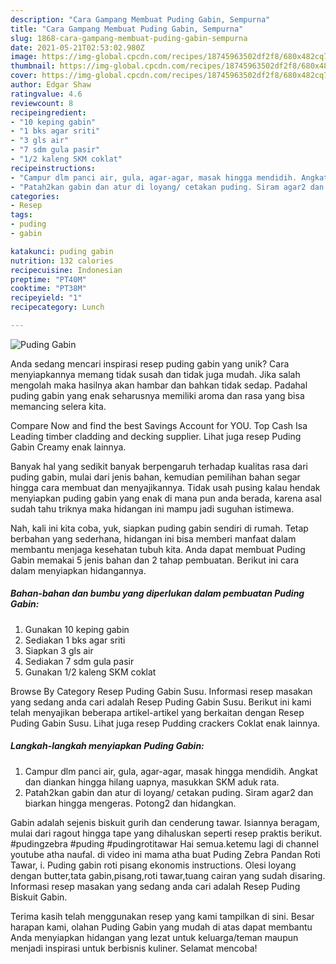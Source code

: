 ```yaml
---
description: "Cara Gampang Membuat Puding Gabin, Sempurna"
title: "Cara Gampang Membuat Puding Gabin, Sempurna"
slug: 1868-cara-gampang-membuat-puding-gabin-sempurna
date: 2021-05-21T02:53:02.980Z
image: https://img-global.cpcdn.com/recipes/18745963502df2f8/680x482cq70/puding-gabin-foto-resep-utama.jpg
thumbnail: https://img-global.cpcdn.com/recipes/18745963502df2f8/680x482cq70/puding-gabin-foto-resep-utama.jpg
cover: https://img-global.cpcdn.com/recipes/18745963502df2f8/680x482cq70/puding-gabin-foto-resep-utama.jpg
author: Edgar Shaw
ratingvalue: 4.6
reviewcount: 8
recipeingredient:
- "10 keping gabin"
- "1 bks agar sriti"
- "3 gls air"
- "7 sdm gula pasir"
- "1/2 kaleng SKM coklat"
recipeinstructions:
- "Campur dlm panci air, gula, agar-agar, masak hingga mendidih. Angkat dan diankan hingga hilang uapnya, masukkan SKM aduk rata."
- "Patah2kan gabin dan atur di loyang/ cetakan puding. Siram agar2 dan biarkan hingga mengeras. Potong2 dan hidangkan."
categories:
- Resep
tags:
- puding
- gabin

katakunci: puding gabin 
nutrition: 132 calories
recipecuisine: Indonesian
preptime: "PT40M"
cooktime: "PT38M"
recipeyield: "1"
recipecategory: Lunch

---
```



![Puding Gabin](https://img-global.cpcdn.com/recipes/18745963502df2f8/680x482cq70/puding-gabin-foto-resep-utama.jpg)

Anda sedang mencari inspirasi resep puding gabin yang unik? Cara menyiapkannya memang tidak susah dan tidak juga mudah. Jika salah mengolah maka hasilnya akan hambar dan bahkan tidak sedap. Padahal puding gabin yang enak seharusnya memiliki aroma dan rasa yang bisa memancing selera kita.

Compare Now and find the best Savings Account for YOU. Top Cash Isa Leading timber cladding and decking supplier. Lihat juga resep Puding Gabin Creamy enak lainnya.

Banyak hal yang sedikit banyak berpengaruh terhadap kualitas rasa dari puding gabin, mulai dari jenis bahan, kemudian pemilihan bahan segar hingga cara membuat dan menyajikannya. Tidak usah pusing kalau hendak menyiapkan puding gabin yang enak di mana pun anda berada, karena asal sudah tahu triknya maka hidangan ini mampu jadi suguhan istimewa.


Nah, kali ini kita coba, yuk, siapkan puding gabin sendiri di rumah. Tetap berbahan yang sederhana, hidangan ini bisa memberi manfaat dalam membantu menjaga kesehatan tubuh kita. Anda dapat membuat Puding Gabin memakai 5 jenis bahan dan 2 tahap pembuatan. Berikut ini cara dalam menyiapkan hidangannya.

<!--inarticleads1-->

##### Bahan-bahan dan bumbu yang diperlukan dalam pembuatan Puding Gabin:

1. Gunakan 10 keping gabin
1. Sediakan 1 bks agar sriti
1. Siapkan 3 gls air
1. Sediakan 7 sdm gula pasir
1. Gunakan 1/2 kaleng SKM coklat


Browse By Category Resep Puding Gabin Susu. Informasi resep masakan yang sedang anda cari adalah Resep Puding Gabin Susu. Berikut ini kami telah menyajikan beberapa artikel-artikel yang berkaitan dengan Resep Puding Gabin Susu. Lihat juga resep Pudding crackers Coklat enak lainnya. 

<!--inarticleads2-->

##### Langkah-langkah menyiapkan Puding Gabin:

1. Campur dlm panci air, gula, agar-agar, masak hingga mendidih. Angkat dan diankan hingga hilang uapnya, masukkan SKM aduk rata.
1. Patah2kan gabin dan atur di loyang/ cetakan puding. Siram agar2 dan biarkan hingga mengeras. Potong2 dan hidangkan.


Gabin adalah sejenis biskuit gurih dan cenderung tawar. Isiannya beragam, mulai dari ragout hingga tape yang dihaluskan seperti resep praktis berikut. #pudingzebra #puding #pudingrotitawar Hai semua.ketemu lagi di channel youtube atha naufal. di video ini mama atha buat Puding Zebra Pandan Roti Tawar, i. Puding gabin roti pisang ekonomis instructions. Olesi loyang dengan butter,tata gabin,pisang,roti tawar,tuang cairan yang sudah disaring. Informasi resep masakan yang sedang anda cari adalah Resep Puding Biskuit Gabin. 

Terima kasih telah menggunakan resep yang kami tampilkan di sini. Besar harapan kami, olahan Puding Gabin yang mudah di atas dapat membantu Anda menyiapkan hidangan yang lezat untuk keluarga/teman maupun menjadi inspirasi untuk berbisnis kuliner. Selamat mencoba!
